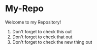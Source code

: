 # My-Repo

Welcome to my Repository!
  1.  Don't forget to check this out
  2.  Don't forget to check that out
  3.  Don't forget to check the new thing out
